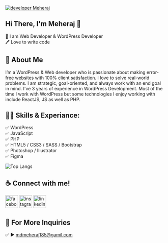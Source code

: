 <p align="left"> <a href="https://developermeheraj.com/" target="blank"><img src="https://ibb.co/JnKcnVg" alt="developer Meheraj" /></a> </p>

## Hi There, I'm Meheraj 👋

<p>
👑 I am Web Developer & WordPress Developer <br> 
🖊️ Love to write code <br> 

## 🚀 About Me
I’m a WordPress & Web developer who is passionate about making error-free websites with 100% client satisfaction. I love to solve real-world problems. I am strategic, goal-oriented, and always work with an end goal in mind. I've 3 years of experience in WordPress Development. Most of the time I work with WordPress but some technologies I enjoy working with include ReactJS, JS as well as PHP.

## 👨‍💻 Skills & Experiance: 
✅ WordPress <br> 
✅ JavaScript <br>
✅ PHP <br>
✅ HTML5 / CSS3 / SASS / Bootstrap <br>
✅ Photoshop / Illustrator <br>
✅ Figma <br>

![Top Langs](https://github-readme-stats.vercel.app/api/top-langs/?username=Meheraj18500&layout=compact)


## ☕ Connect with me!
[<img src='https://camo.githubusercontent.com/2d1ffa69dd491ebeca01b2098cf8233dd09950ff5895abccd5b455ca442abc59/68747470733a2f2f696d672e736869656c64732e696f2f62616467652f46616365626f6f6b2d3138373746323f7374796c653d666f722d7468652d6261646765266c6f676f3d66616365626f6f6b266c6f676f436f6c6f723d7768697465' alt='facebook' height='40'>](https://www.facebook.com/meheraj185/)  [<img src='https://camo.githubusercontent.com/b3d4671768bd0f9b6c8f410a25a96e0c5a4d135208d8910461e986f97e7985ab/68747470733a2f2f696d672e736869656c64732e696f2f62616467652f496e7374616772616d2d4534343035463f7374796c653d666f722d7468652d6261646765266c6f676f3d696e7374616772616d266c6f676f436f6c6f723d7768697465' alt='instagram' height='40'>](https://www.instagram.com/meheraj1850/)  [<img src='https://camo.githubusercontent.com/a80d00f23720d0bc9f55481cfcd77ab79e141606829cf16ec43f8cacc7741e46/68747470733a2f2f696d672e736869656c64732e696f2f62616467652f4c696e6b6564496e2d3030373742353f7374796c653d666f722d7468652d6261646765266c6f676f3d6c696e6b6564696e266c6f676f436f6c6f723d7768697465' alt='linkedin' height='40'>](https://www.linkedin.com/in/meheraj185/)  



## 📧 For More Inquiries 
✅  ► mdmeheraj185@gamil.com
